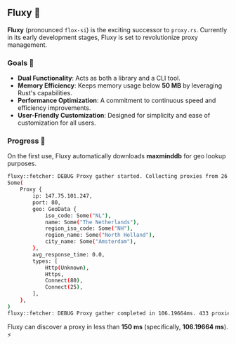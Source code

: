 ## Fluxy 🚀

**Fluxy** (pronounced `flox-si`) is the exciting successor to `proxy.rs`. Currently in its early development stages, Fluxy is set to revolutionize proxy management.

### Goals 🎯

- **Dual Functionality**: Acts as both a library and a CLI tool.
- **Memory Efficiency**: Keeps memory usage below **50 MB** by leveraging Rust's capabilities.
- **Performance Optimization**: A commitment to continuous speed and efficiency improvements.
- **User-Friendly Customization**: Designed for simplicity and ease of customization for all users.

### Progress 🔄

On the first use, Fluxy automatically downloads **maxminddb** for geo lookup purposes.

```sh
fluxy::fetcher: DEBUG Proxy gather started. Collecting proxies from 26 sources
Some(
    Proxy {
        ip: 147.75.101.247,
        port: 80,
        geo: GeoData {
            iso_code: Some("NL"),
            name: Some("The Netherlands"),
            region_iso_code: Some("NH"),
            region_name: Some("North Holland"),
            city_name: Some("Amsterdam"),
        },
        avg_response_time: 0.0,
        types: [
            Http(Unknown),
            Https,
            Connect(80),
            Connect(25),
        ],
    },
)
fluxy::fetcher: DEBUG Proxy gather completed in 106.19664ms. 433 proxies were found.
```

Fluxy can discover a proxy in less than **150 ms** (specifically, **106.19664 ms**). ⚡
